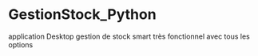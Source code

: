 # GestionStock_Python
application Desktop gestion de stock smart très fonctionnel avec tous les options 
